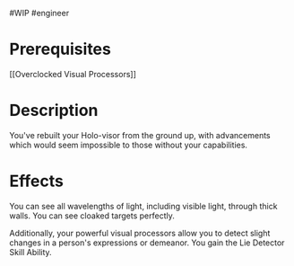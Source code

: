 #WIP #engineer 

# Prerequisites

[[Overclocked Visual Processors]]

# Description

You've rebuilt your Holo-visor from the ground up, with advancements which would seem impossible to those without your capabilities.

# Effects

You can see all wavelengths of light, including visible light, through thick walls. You can see cloaked targets perfectly. 

Additionally, your powerful visual processors allow you to detect slight changes in a person's expressions or demeanor. You gain the Lie Detector Skill Ability. 